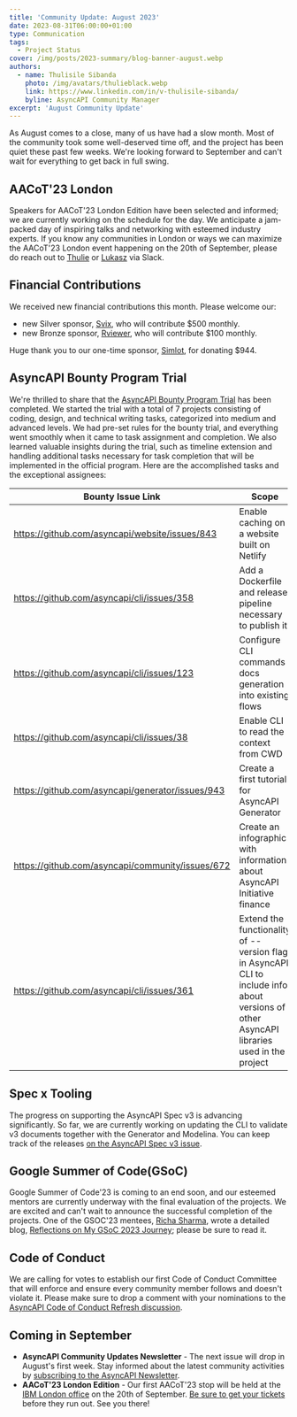 ```yaml
---
title: 'Community Update: August 2023'
date: 2023-08-31T06:00:00+01:00
type: Communication
tags:
  - Project Status
cover: /img/posts/2023-summary/blog-banner-august.webp
authors:
  - name: Thulisile Sibanda
    photo: /img/avatars/thulieblack.webp
    link: https://www.linkedin.com/in/v-thulisile-sibanda/
    byline: AsyncAPI Community Manager
excerpt: 'August Community Update'
---
```


As August comes to a close, many of us have had a slow month. Most of the community took some well-deserved time off, and the project has been quiet these past few weeks. We're looking forward to September and can't wait for everything to get back in full swing.

## AACoT'23 London

Speakers for AACoT'23 London Edition have been selected and informed; we are currently working on the schedule for the day. We anticipate a jam-packed day of inspiring talks and networking with esteemed industry experts. If you know any communities in London or ways we can maximize the AACoT'23 London event happening on the 20th of September, please do reach out to [Thulie](https://asyncapi.slack.com/team/U03CNJPMT7C) or [Lukasz](https://asyncapi.slack.com/team/UD698Q5LM) via Slack.

## Financial Contributions

We received new financial contributions this month. Please welcome our:

- new Silver sponsor, [Svix](https://www.svix.com/), who will contribute $500 monthly.
- new Bronze sponsor, [Rviewer](https://rviewer.io/), who will contribute $100 monthly.

Huge thank you to our one-time sponsor, [Simlot](https://www.simplot.com/), for donating $944.

## AsyncAPI Bounty Program Trial

We're thrilled to share that the [AsyncAPI Bounty Program Trial](https://github.com/orgs/asyncapi/discussions/541) has been completed. We started the trial with a total of 7 projects consisting of coding, design, and technical writing tasks, categorized into medium and advanced levels. We had pre-set rules for the bounty trial, and everything went smoothly when it came to task assignment and completion. We also learned valuable insights during the trial, such as timeline extension and handling additional tasks necessary for task completion that will be implemented in the official program. Here are the accomplished tasks and the exceptional assignees:

| Bounty Issue Link                                | Scope                                                                                                                                     | Category       | Type   | Assignee                                              | Status   |
| ------------------------------------------------ | ----------------------------------------------------------------------------------------------------------------------------------------- | -------------- | ------ | ----------------------------------------------------- | -------- |
| https://github.com/asyncapi/website/issues/843   | Enable caching on a website built on Netlify                                                                                              | Medium Level   | Coding | [Sambhav Gupta](https://github.com/sambhavgupta0705)  | Complete |
| https://github.com/asyncapi/cli/issues/358       | Add a Dockerfile and release pipeline necessary to publish it                                                                             | Medium Level   | Coding | [Savio Dias](https://github.com/Savio629)             | Complete |
| https://github.com/asyncapi/cli/issues/123       | Configure CLI commands docs generation into existing flows                                                                                | Medium Level   | Coding | [Mahfuza Humayra Mohona](https://github.com/mhmohona) | Complete |
| https://github.com/asyncapi/cli/issues/38        | Enable CLI to read the context from CWD                                                                                                   | Advanced Level | Coding | [Viacheslav Turovskyi](https://github.com/aeworxet)   | Complete |
| https://github.com/asyncapi/generator/issues/943 | Create a first tutorial for AsyncAPI Generator                                                                                            | Advanced Level | Doc's  | [Florence Njeri](https://github.com/Florence-Njeri)   | Complete |
| https://github.com/asyncapi/community/issues/672 | Create an infographic with information about AsyncAPI Initiative finance                                                                  | Advanced Level | Design | [AISHAT MUIBUDEEN](https://github.com/Mayaleeeee)     | Complete |
| https://github.com/asyncapi/cli/issues/361       | Extend the functionality of --version flag in AsyncAPI CLI to include info about versions of other AsyncAPI libraries used in the project | Medium Level   | Coding | [Viacheslav Turovskyi](https://github.com/aeworxet)   | Complete |

## Spec x Tooling

The progress on supporting the AsyncAPI Spec v3 is advancing significantly. So far, we are currently working on updating the CLI to validate v3 documents together with the Generator and Modelina. You can keep track of the releases [on the AsyncAPI Spec v3 issue](https://github.com/asyncapi/diff/issues/154).

## Google Summer of Code(GSoC)

Google Summer of Code'23 is coming to an end soon, and our esteemed mentors are currently underway with the final evaluation of the projects. We are excited and can't wait to announce the successful completion of the projects. One of the GSOC'23 mentees, [Richa Sharma](https://www.linkedin.com/in/richa14/), wrote a detailed blog, [Reflections on My GSoC 2023 Journey](https://14richa.github.io/2023-08-25/reflection-gsoc); please be sure to read it.

## Code of Conduct

We are calling for votes to establish our first Code of Conduct Committee that will enforce and ensure every community member follows and doesn't violate it. Please make sure to drop a comment with your nominations to the [AsyncAPI Code of Conduct Refresh discussion](https://github.com/orgs/asyncapi/discussions/682).

## Coming in September

- **AsyncAPI Community Updates Newsletter** - The next issue will drop in August's first week. Stay informed about the latest community activities by [subscribing to the AsyncAPI Newsletter](https://www.asyncapi.com/newsletter).
- **AACoT'23 London Edition** - Our first AACoT'23 stop will be held at the [IBM London office](https://www.ibm.com/uk-en/events/ibm-london) on the 20th of September. [Be sure to get your tickets](https://opencollective.com/asyncapi/events/asyncapi-conference-on-tour-6b3c0aa1/contribute/aacot-london-edition-61313) before they run out. See you there!
